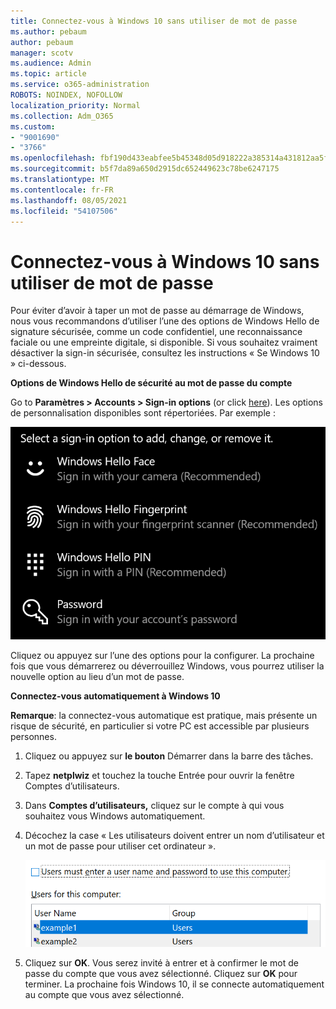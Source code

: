 ```yaml
---
title: Connectez-vous à Windows 10 sans utiliser de mot de passe
ms.author: pebaum
author: pebaum
manager: scotv
ms.audience: Admin
ms.topic: article
ms.service: o365-administration
ROBOTS: NOINDEX, NOFOLLOW
localization_priority: Normal
ms.collection: Adm_O365
ms.custom:
- "9001690"
- "3766"
ms.openlocfilehash: fbf190d433eabfee5b45348d05d918222a385314a431812aa5f5926aacf11560
ms.sourcegitcommit: b5f7da89a650d2915dc652449623c78be6247175
ms.translationtype: MT
ms.contentlocale: fr-FR
ms.lasthandoff: 08/05/2021
ms.locfileid: "54107506"
---
```

# <a name="sign-in-to-windows-10-without-using-a-password"></a>Connectez-vous à Windows 10 sans utiliser de mot de passe

Pour éviter d’avoir à taper un mot de passe au démarrage de Windows, nous vous recommandons d’utiliser l’une des options de Windows Hello de signature sécurisée, comme un code confidentiel, une reconnaissance faciale ou une empreinte digitale, si disponible. Si vous souhaitez vraiment désactiver la sign-in sécurisée, consultez les instructions « Se Windows 10 » ci-dessous.

**Options de Windows Hello de sécurité au mot de passe du compte**

Go to **Paramètres > Accounts > Sign-in options** (or click [here](ms-settings:signinoptions?activationSource=GetHelp)). Les options de personnalisation disponibles sont répertoriées. Par exemple :

![Options de connectez-vous.](media/sign-in-options.png)

Cliquez ou appuyez sur l’une des options pour la configurer. La prochaine fois que vous démarrerez ou déverrouillez Windows, vous pourrez utiliser la nouvelle option au lieu d’un mot de passe. 

**Connectez-vous automatiquement à Windows 10**

**Remarque**: la connectez-vous automatique est pratique, mais présente un risque de sécurité, en particulier si votre PC est accessible par plusieurs personnes. 

1. Cliquez ou appuyez sur **le bouton** Démarrer dans la barre des tâches.

2. Tapez **netplwiz** et touchez la touche Entrée pour ouvrir la fenêtre Comptes d’utilisateurs.

3. Dans **Comptes d’utilisateurs,** cliquez sur le compte à qui vous souhaitez vous Windows automatiquement.

4. Décochez la case « Les utilisateurs doivent entrer un nom d’utilisateur et un mot de passe pour utiliser cet ordinateur ».

    ![Les utilisateurs doivent entrer un nom d’utilisateur et une option de mot de passe.](media/users-must-enter-username.png)

5. Cliquez sur **OK**. Vous serez invité à entrer et à confirmer le mot de passe du compte que vous avez sélectionné. Cliquez sur **OK** pour terminer. La prochaine fois Windows 10, il se connecte automatiquement au compte que vous avez sélectionné.
